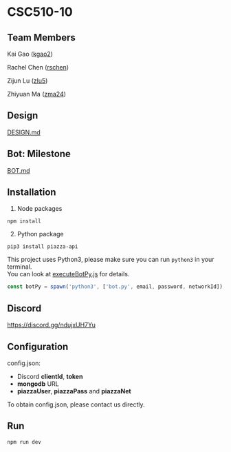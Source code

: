 # CSC510-10
## Team Members

Kai Gao ([kgao2](mailto:kgao2@ncsu.edu))

Rachel Chen ([rschen](mailto:rschen@ncsu.edu))

Zijun Lu ([zlu5](mailto:zlu5@ncsu.edu))

Zhiyuan Ma ([zma24](mailto:zma24@ncsu.edu))

## Design

[DESIGN.md](DESIGN.md)

## Bot: Milestone
[BOT.md](BOT.md)


## Installation
1. Node packages
```shell
npm install
```
2. Python package  
```shell
pip3 install piazza-api
```
This project uses Python3, please make sure you can run `python3` in your terminal.  
You can look at [executeBotPy.js](/utils/executeBotPy.js) for details.
```javascript
const botPy = spawn('python3', ['bot.py', email, password, networkId]);
```


## Discord
https://discord.gg/ndujxUH7Yu

## Configuration
config.json:  
 - Discord **clientId**, **token**   
 - **mongodb** URL  
 - **piazzaUser**, **piazzaPass** and **piazzaNet**



To obtain config.json, please contact us directly.

## Run
```shell
npm run dev
```
